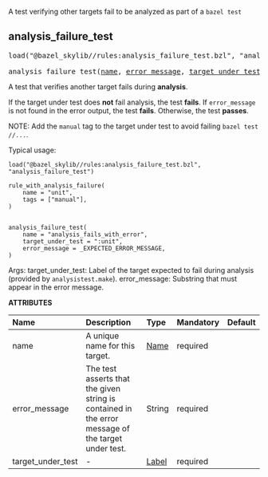 <!-- Generated with Stardoc: http://skydoc.bazel.build -->

A test verifying other targets fail to be analyzed as part of a `bazel test`

<a id="analysis_failure_test"></a>

## analysis_failure_test

<pre>
load("@bazel_skylib//rules:analysis_failure_test.bzl", "analysis_failure_test")

analysis_failure_test(<a href="#analysis_failure_test-name">name</a>, <a href="#analysis_failure_test-error_message">error_message</a>, <a href="#analysis_failure_test-target_under_test">target_under_test</a>)
</pre>

A test that verifies another target fails during **analysis**.

If the target under test does **not** fail analysis, the test **fails**.
If `error_message` is not found in the error output, the test **fails**.
Otherwise, the test **passes**.

NOTE: Add the `manual` tag to the target under test to avoid failing `bazel test //...`.

Typical usage:

```
load("@bazel_skylib//rules:analysis_failure_test.bzl", "analysis_failure_test")

rule_with_analysis_failure(
    name = "unit",
    tags = ["manual"],
)


analysis_failure_test(
    name = "analysis_fails_with_error",
    target_under_test = ":unit",
    error_message = _EXPECTED_ERROR_MESSAGE,
)
```

Args:
  target_under_test: Label of the target expected to fail during analysis (provided by `analysistest.make`).
  error_message: Substring that must appear in the error message.

**ATTRIBUTES**


| Name  | Description | Type | Mandatory | Default |
| :------------- | :------------- | :------------- | :------------- | :------------- |
| <a id="analysis_failure_test-name"></a>name |  A unique name for this target.   | <a href="https://bazel.build/concepts/labels#target-names">Name</a> | required |  |
| <a id="analysis_failure_test-error_message"></a>error_message |  The test asserts that the given string is contained in the error message of the target under test.   | String | required |  |
| <a id="analysis_failure_test-target_under_test"></a>target_under_test |  -   | <a href="https://bazel.build/concepts/labels">Label</a> | required |  |


